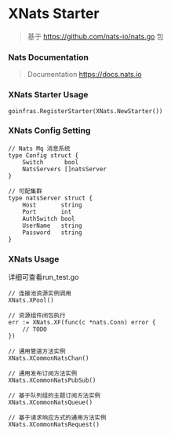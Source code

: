 # XNats Starter

> 基于 https://github.com/nats-io/nats.go 包

### Nats Documentation

> Documentation  https://docs.nats.io



### XNats Starter Usage
```
goinfras.RegisterStarter(XNats.NewStarter())

```

### XNats Config Setting

```
// Nats Mq 消息系统
type Config struct {
	Switch      bool
	NatsServers []natsServer
}

// 可配集群
type natsServer struct {
	Host       string
	Port       int
	AuthSwitch bool
	UserName   string
	Password   string
}

```

### XNats Usage

详细可查看run_test.go
```
// 连接池资源实例调用
XNats.XPool()

// 资源组件闭包执行
err := XNats.XF(func(c *nats.Conn) error {
    // TODO
})

// 通用管道方法实例
XNats.XCommonNatsChan()

// 通用发布订阅方法实例
XNats.XCommonNatsPubSub()

// 基于队列组的主题订阅方法实例
XNats.XCommonNatsQueue()

// 基于请求响应方式的通用方法实例
XNats.XCommonNatsRequest()

```